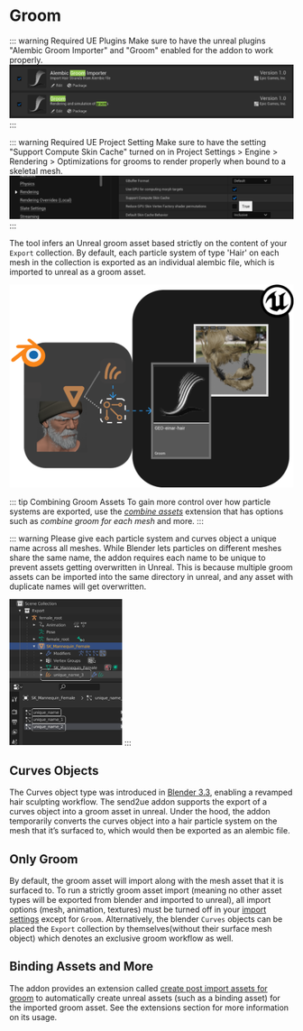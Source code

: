# Groom

::: warning Required UE Plugins
Make sure to have the unreal plugins "Alembic Groom Importer" and "Groom" enabled for the addon to work properly.
![3](./images/groom/3.png)
:::

::: warning Required UE Project Setting
Make sure to have the setting "Support Compute Skin Cache" turned on in Project Settings > Engine > Rendering > Optimizations for grooms to render properly when bound to a skeletal mesh.
![3](./images/groom/4.png)
:::

The tool infers an Unreal groom asset based strictly on the content of your `Export` collection. By default, each
particle system of type 'Hair' on each mesh in the collection is exported as an individual alembic file, which is
imported to unreal as a groom asset.

![1](./images/groom/1.png)

::: tip Combining Groom Assets
To gain more control over how particle systems are exported, use the [_combine assets_](/extensions/combine-assets.html)
extension that has options such as _combine groom for each mesh_ and more.
:::

::: warning
Please give each particle system and curves object a unique name across all meshes. While Blender lets particles on
different meshes share the same name, the addon requires each name to be unique to prevent assets getting overwritten
in Unreal. This is because multiple groom assets can be imported into the same directory in unreal, and any
asset with duplicate names will get overwritten.

<img src="./images/groom/2.png" alt="drawing" width="200"/>
:::

## Curves Objects

The Curves object type was introduced in [Blender 3.3](https://www.blender.org/download/releases/3-3/), enabling a revamped hair sculpting workflow. The send2ue addon
supports the export of a curves object into a groom asset in unreal. Under the hood, the addon temporarily converts
the curves object into a hair particle system on the mesh that it’s surfaced to, which would then be exported as an alembic file.

## Only Groom

By default, the groom asset will import along with the mesh asset that it is surfaced to. To run a strictly groom asset
import (meaning no other asset types will be exported from blender and imported to unreal), all import options (mesh,
animation, textures) must be turned off in your [import settings](/settings/import.html) except for `Groom`. Alternatively,
the blender `Curves` objects can be placed the `Export` collection by themselves(without their surface mesh object) which
denotes an exclusive groom workflow as well.

## Binding Assets and More

The addon provides an extension called [create post import assets for groom](/extensions/create-post-import-groom-assets.html)
to automatically create unreal assets (such as a binding asset) for the imported groom asset. See the extensions section
for more information on its usage.
